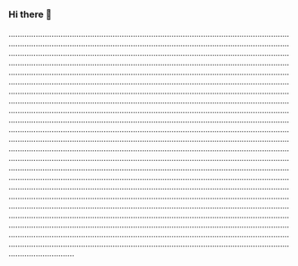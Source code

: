 ### Hi there 👋

.................................................................................................................................................................................................................................................................................................................................................................................................................................................................................................................................................................................................................................................................................................................................................................................................................................................................................................................................................................................................................................................................................................................................................................................................................................................................................................................................................................................................................................................................................................................................................................................................................................................................................................................................................................................................................................................................................................................................................................................................................................................................................................................................................................................................................................................................................................................................................................................................................................................................................................................................................................................................................................................................................................................................................................................................................................................................................................................................................................................................